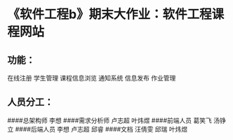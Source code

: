 《软件工程b》期末大作业：软件工程课程网站
====
功能：
------
在线注册
学生管理
课程信息浏览
通知系统
信息发布
作业管理

人员分工：
-------
####总架构师
李想
####需求分析师
卢志超 叶炜煜
####前端人员
葛笑飞 汤铮立
####后端人员
李想 卢志超 邱睿
####文档
汪倩雯 邱瑞 叶炜煜

